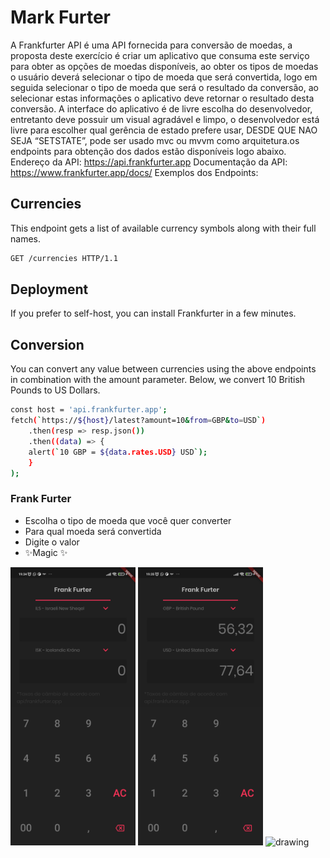 # Mark Furter

A Frankfurter API é uma API fornecida para conversão de moedas, a proposta deste exercício é criar um aplicativo que consuma este serviço para obter as opções de moedas disponíveis, ao obter os tipos de moedas o usuário deverá selecionar o tipo de moeda que será convertida, logo em seguida selecionar o tipo de moeda que será o resultado da conversão, ao selecionar estas informações o aplicativo deve retornar o resultado desta conversão. A interface do aplicativo é de livre escolha do desenvolvedor, entretanto deve possuir um visual agradável e limpo, o desenvolvedor está livre para escolher qual gerência de estado prefere usar, DESDE QUE NAO SEJA “SETSTATE”, pode ser usado mvc ou mvvm como arquitetura.os endpoints para obtenção dos dados estão disponíveis logo abaixo.
Endereço da API: https://api.frankfurter.app
Documentação da API: https://www.frankfurter.app/docs/
Exemplos dos Endpoints:

## Currencies
This endpoint gets a list of available currency symbols along with their full names.

```sh
GET /currencies HTTP/1.1
```

## Deployment
If you prefer to self-host, you can install Frankfurter in a few minutes.

## Conversion
You can convert any value between currencies using the above endpoints in combination with the amount parameter.
Below, we convert 10 British Pounds to US Dollars.

```sh
const host = 'api.frankfurter.app';
fetch(`https://${host}/latest?amount=10&from=GBP&to=USD`)
    .then(resp => resp.json())
    .then((data) => {
    alert(`10 GBP = ${data.rates.USD} USD`);
    }
);
```

### Frank Furter
- Escolha o tipo de moeda que você quer converter
- Para qual moeda será convertida
- Digite o valor
- ✨Magic ✨

<img src="https://github.com/araujo-alef/frank_furter_app/blob/main/assets/screenshot/converted_page.jpg" alt="drawing" width="200"/>
<img src="https://github.com/araujo-alef/frank_furter_app/blob/main/assets/screenshot/converted_performed.jpg" alt="drawing" width="200"/>
<img src="https://github.com/araujo-alef/frank_furter_app/blob/main/assets/screenshot/list_currency" alt="drawing" width="200"/>
